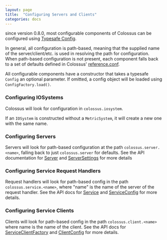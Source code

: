 ```yaml
---
layout: page
title:  "Configuring Servers and Clients"
categories: docs
---
```


since version 0.8.0, most configurable components of Colossus can be configured
using [Typesafe Config](https://github.com/typesafehub/config).

In general, all configuration is path-based, meaning that the supplied name of
the server/client/etc. is used in resolving the path for configuration.  When
path-based configuration is not present, each component falls back to a set of
defaults defined in Colossus'
[reference.conf](https://github.com/tumblr/colossus/blob/master/colossus/src/main/resources/reference.conf).

All configurable components have a constructor that takes a typesafe `Config` an
optional parameter.  If omitted, a config object will be loaded using
`ConfigFactory.load()`.

### Configuring IOSystems

Colossus will look for configuration in `colossus.iosystem`.

If an `IOSystem` is constructed without a `MetricSystem`, it will create a new one with the same name.

### Configuring Servers

Servers will look for path-based configuration at the path
`colossus.server.<name>`, falling back to just `colossus.server` for defaults.
See the API documentation for [Server]() and [ServerSettings]() for more details

### Configuring Service Request Handlers

Request handlers will look for path-based config in the path
`colossus.service.<name>`, where "name" is the name of the server of the request
handler.  See the API docs for [Service]() and [ServiceConfig]() for more details.

### Configuring Service Clients

Clients will look for path-based config in the path `colossus.client.<name>`
where name is the name of the client.  See the API docs for
[ServiceClientFactory]() and [ClientConfig]() for more details.







